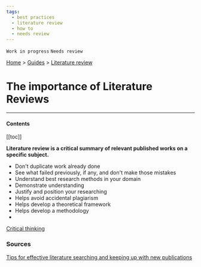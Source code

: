 ```yaml
---
tags:
  - best practices
  - literature review
  - how to
  - needs review
---
```


`Work in progress` `Needs review`

[Home](/) > [Guides](/guides/) > [Literature review](/guides/#literature-review)

# The importance of Literature Reviews

---
#### Contents
[[toc]]

**Literature review is a critical summary of relevant published works on a specific subject.**


- Don't duplicate work already done
- See what failed previously, if any, and don't make those mistakes
- Understand best research methods in your domain
- Demonstrate understanding
- Justify and position your researching
- Helps avoid accidental plagiarism
- Helps develop a theoretical framework
- Helps develop a methodology
-

[Critical thinking](https://www.mscc.edu/documents/qep/qep.literature-review.pdf)

### Sources

[Tips for effective literature searching and keeping up with new publications](https://www.editage.com/insights/tips-for-effective-literature-searching-and-keeping-up-with-new-publications)
